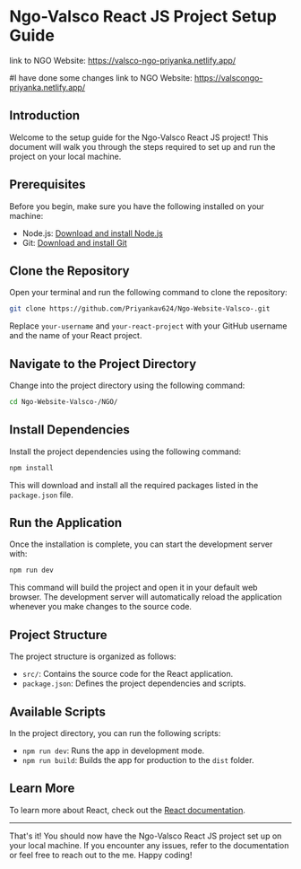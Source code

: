 # Ngo-Valsco React JS Project Setup Guide

link to NGO Website: https://valsco-ngo-priyanka.netlify.app/

#I have done some changes 
link to NGO Website: https://valscongo-priyanka.netlify.app/

## Introduction

Welcome to the setup guide for the Ngo-Valsco React JS project! This document will walk you through the steps required to set up and run the project on your local machine.

## Prerequisites

Before you begin, make sure you have the following installed on your machine:

- Node.js: [Download and install Node.js](https://nodejs.org/)
- Git: [Download and install Git](https://git-scm.com/)

## Clone the Repository

Open your terminal and run the following command to clone the repository:

```bash
git clone https://github.com/Priyankav624/Ngo-Website-Valsco-.git
```

Replace `your-username` and `your-react-project` with your GitHub username and the name of your React project.

## Navigate to the Project Directory

Change into the project directory using the following command:

```bash
cd Ngo-Website-Valsco-/NGO/
```

## Install Dependencies

Install the project dependencies using the following command:

```bash
npm install
```

This will download and install all the required packages listed in the `package.json` file.

## Run the Application

Once the installation is complete, you can start the development server with:

```bash
npm run dev
```

This command will build the project and open it in your default web browser. The development server will automatically reload the application whenever you make changes to the source code.

## Project Structure

The project structure is organized as follows:

- `src/`: Contains the source code for the React application.
- `package.json`: Defines the project dependencies and scripts.

## Available Scripts

In the project directory, you can run the following scripts:

- `npm run dev`: Runs the app in development mode.
- `npm run build`: Builds the app for production to the `dist` folder.

## Learn More

To learn more about React, check out the [React documentation](https://reactjs.org/).

---

That's it! You should now have the Ngo-Valsco React JS project set up on your local machine. If you encounter any issues, refer to the documentation or feel free to reach out to the me. Happy coding!
